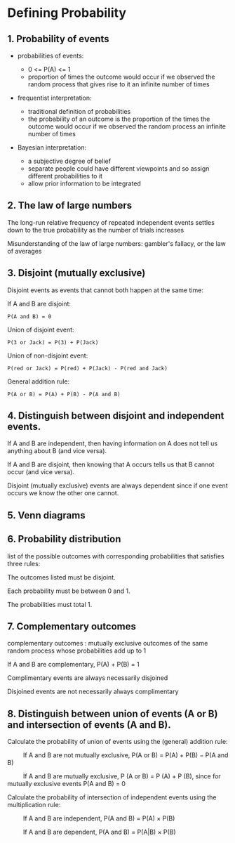 # Defining Probability

## 1. Probability of events

- probabilities of events: 
    - 0 <= P(A) <= 1
    - proportion of times the outcome would occur if we observed the random process that gives rise to it an infinite number of times

- frequentist interpretation: 
    - traditional definition of probabilities
    - the probability of an outcome is the proportion of the times the outcome would occur if we observed the random process an infinite number of times

- Bayesian interpretation:
    - a subjective degree of belief
    - separate people could have different viewpoints and so assign different probabilities to it
    - allow prior information to be integrated


## 2. The law of large numbers
The long-run relative frequency of repeated independent events settles down to the true probability as the number of trials increases </br>

Misunderstanding of the law of large numbers: gambler's fallacy, or the law of averages


## 3. Disjoint (mutually exclusive) 
Disjoint events as events that cannot both happen at the same time: 

If A and B are disjoint: 
```
P(A and B) = 0
```

Union of disjoint event: 
```
P(3 or Jack) = P(3) + P(Jack)
```


Union of non-disjoint event: 
```
P(red or Jack) = P(red) + P(Jack) - P(red and Jack)
```

General addition rule:

```
P(A or B) = P(A) + P(B) - P(A and B)
```

## 4. Distinguish between disjoint and independent events. 

If A and B are independent, then having information on A does not tell us anything about B (and vice versa).

If A and B are disjoint, then knowing that A occurs tells us that B cannot occur (and vice versa).

Disjoint (mutually exclusive) events are always dependent since if one event occurs we know the other one cannot.

## 5. Venn diagrams

## 6. Probability distribution 

list of the possible outcomes with corresponding probabilities that satisfies three rules: 

The outcomes listed must be disjoint.

Each probability must be between 0 and 1.

The probabilities must total 1.

## 7. Complementary outcomes 
complementary outcomes  : mutually exclusive outcomes of the same random process whose probabilities add up to 1 

If A and B are complementary, P(A) + P(B) = 1

Complimentary events are always necessarily disjoined

Disjoined events are not necessarily always complimentary

## 8. Distinguish between union of events (A or B) and intersection of events (A and B).

Calculate the probability of union of events using the (general) addition rule:

    If A and B are not mutually exclusive, P(A or B) = P(A) + P(B) − P(A and B) 

    If A and B are mutually exclusive, P (A or B) = P (A) + P (B), since for mutually exclusive events P(A and B) = 0 

Calculate the probability of intersection of independent events using the multiplication rule:

    If A and B are independent, P(A and B) = P(A) × P(B) 

    If A and B are dependent, P(A and B) = P(A|B) × P(B) 

